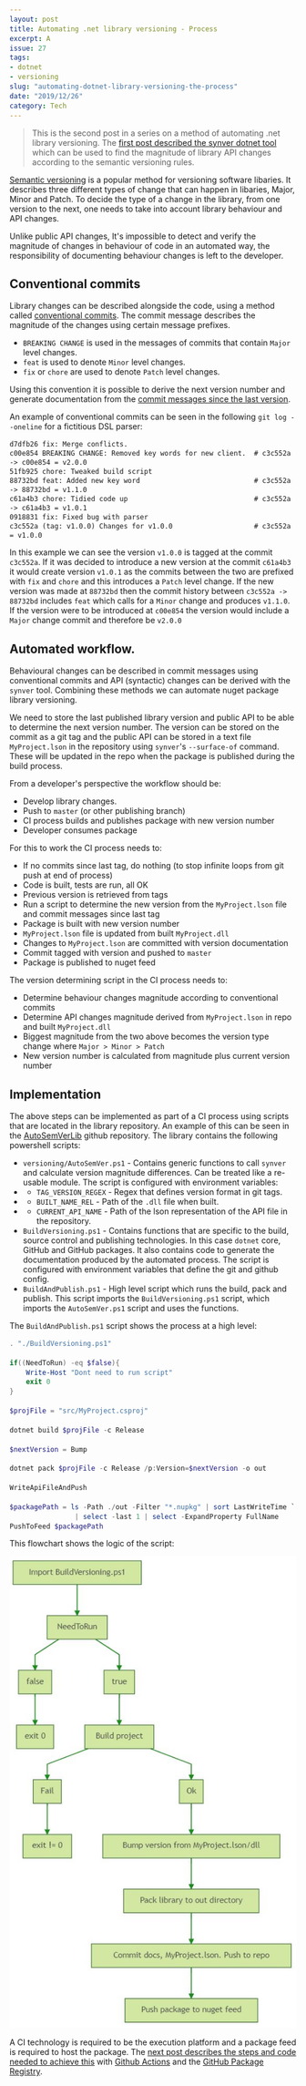 ```yaml
---
layout: post
title: Automating .net library versioning - Process
excerpt: A 
issue: 27
tags: 
- dotnet
- versioning
slug: "automating-dotnet-library-versioning-the-process"
date: "2019/12/26"
category: Tech
---
```


> This is the second post in a series on a method of automating .net library versioning. The [first post described the synver dotnet tool](/automating-dotnet-library-versioning-synver) which can be used to find the magnitude of library API changes according to the semantic versioning rules. 

[Semantic versioning](https://semver.org/) is a popular method for versioning software libaries. 
It describes three different types of change that can happen in libaries, Major, Minor and Patch. To decide the type of a change in the library, from one version to the next, one needs to take into account library behaviour and API changes.

Unlike public API changes, It's impossible to detect and verify the magnitude of changes in behaviour of code in an automated way, the responsibility of documenting behaviour changes is left to the developer. 

## Conventional commits

Library changes can be described alongside the code, using a method called [conventional commits](https://www.conventionalcommits.org/en). The commit message describes the magnitude of the changes using certain message prefixes. 

- `BREAKING CHANGE` is used in the messages of commits that contain `Major` level changes. 
- `feat` is used to denote `Minor` level changes.  
- `fix` or `chore` are used to denote `Patch` level changes.  

Using this convention it is possible to derive the next version number and generate documentation from the [commit messages since the last version](https://github.com/conventional-changelog/standard-version). 

An example of conventional commits can be seen in the following `git log --oneline` for a fictitious DSL parser:

```
d7dfb26 fix: Merge conflicts.
c00e854 BREAKING CHANGE: Removed key words for new client.  # c3c552a -> c00e854 = v2.0.0
51fb925 chore: Tweaked build script
88732bd feat: Added new key word                            # c3c552a -> 88732bd = v1.1.0
c61a4b3 chore: Tidied code up                               # c3c552a -> c61a4b3 = v1.0.1
0918831 fix: Fixed bug with parser
c3c552a (tag: v1.0.0) Changes for v1.0.0                    # c3c552a = v1.0.0
```

In this example we can see the version `v1.0.0` is tagged at the commit `c3c552a`. If it was decided to introduce a new version at the commit `c61a4b3` it would create version `v1.0.1` as the commits between the two are prefixed with `fix` and `chore` and this introduces a `Patch` level change. 
If the new version was made at `88732bd` then the commit history between `c3c552a -> 88732bd` includes `feat` which calls for a `Minor` change and produces `v1.1.0`. If the version were to be introduced at `c00e854` the version would include a `Major` change commit and therefore be `v2.0.0`

## Automated workflow.

Behavioural changes can be described in commit messages using conventional commits and API (syntactic) changes can be derived with the `synver` tool. Combining these methods we can automate nuget package library versioning. 


We need to store the last published library version and public API to be able to determine the next version number.
The version can be stored on the commit as a git tag and the public API can be stored in a text file `MyProject.lson` in the repository using `synver`'s `--surface-of` command. These will be updated in the repo when the package is published during the build process.

From a developer's perspective the workflow should be:

- Develop library changes.
- Push to `master` (or other publishing branch)
- CI process builds and publishes package with new version number
- Developer consumes package

For this to work the CI process needs to:

- If no commits since last tag, do nothing (to stop infinite loops from git push at end of process)
- Code is built, tests are run, all OK
- Previous version is retrieved from tags
- Run a script to determine the new version from the `MyProject.lson` file and commit messages since last tag
- Package is built with new version number
- `MyProject.lson` file is updated from built `MyProject.dll`
- Changes to `MyProject.lson` are committed with version documentation
- Commit tagged with version and pushed to `master`
- Package is published to nuget feed

The version determining script in the CI process needs to:

- Determine behaviour changes magnitude according to conventional commits
- Determine API changes magnitude derived from `MyProject.lson` in repo and built `MyProject.dll`
- Biggest magnitude from the two above becomes the version type change where `Major > Minor > Patch`
- New version number is calculated from magnitude plus current version number


## Implementation

The above steps can be implemented as part of a CI process using scripts that are located in the library repository. An example of this can be seen in the [AutoSemVerLib](https://github.com/chestercodes/AutoSemVerLib) github repository. The library contains the following powershell scripts:

- `versioning/AutoSemVer.ps1` - Contains generic functions to call `synver` and calculate version magnitude differences. Can be treated like a re-usable module. The script is configured with environment variables:
- - `TAG_VERSION_REGEX` - Regex that defines version format in git tags.
- - `BUILT_NAME_REL` - Path of the `.dll` file when built.
- - `CURRENT_API_NAME` - Path of the lson representation of the API file in the repository.
- `BuildVersioning.ps1` - Contains functions that are specific to the build, source control and publishing technologies. In this case `dotnet` core, GitHub and GitHub packages. It also contains code to generate the documentation produced by the automated process. The script is configured with environment variables that define the git and github config.
- `BuildAndPublish.ps1` - High level script which runs the build, pack and publish. This script imports the `BuildVersioning.ps1` script, which imports the `AutoSemVer.ps1` script and uses the functions.


The `BuildAndPublish.ps1` script shows the process at a high level:

``` powershell
. "./BuildVersioning.ps1"

if((NeedToRun) -eq $false){
    Write-Host "Dont need to run script"
    exit 0
}

$projFile = "src/MyProject.csproj"

dotnet build $projFile -c Release 

$nextVersion = Bump

dotnet pack $projFile -c Release /p:Version=$nextVersion -o out

WriteApiFileAndPush

$packagePath = ls -Path ./out -Filter "*.nupkg" | sort LastWriteTime `
                | select -last 1 | select -ExpandProperty FullName
PushToFeed $packagePath
```

This flowchart shows the logic of the script:

![Flowchart](Flowchart.png)


A CI technology is required to be the execution platform and a package feed is required to host the package. The [next post describes the steps and code needed to achieve this](/automating-dotnet-library-versioning-github) with [Github Actions](https://github.com/features/actions) and the [GitHub Package Registry](https://github.com/features/packages).